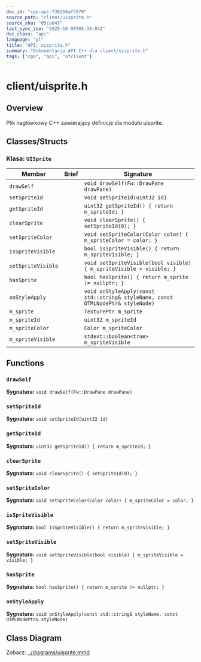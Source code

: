 ```yaml
---
doc_id: "cpp-api-730266af5970"
source_path: "client/uisprite.h"
source_sha: "05ca843"
last_sync_iso: "2025-10-09T05:38:04Z"
doc_class: "api"
language: "pl"
title: "API: uisprite.h"
summary: "Dokumentacja API C++ dla client/uisprite.h"
tags: ["cpp", "api", "otclient"]
---
```


# client/uisprite.h

## Overview

Plik nagłówkowy C++ zawierający definicje dla modułu uisprite.

## Classes/Structs

### Klasa: `UISprite`

| Member | Brief | Signature |
|--------|-------|-----------|
| `drawSelf` |  | `void drawSelf(Fw::DrawPane drawPane)` |
| `setSpriteId` |  | `void setSpriteId(uint32 id)` |
| `getSpriteId` |  | `uint32 getSpriteId() { return m_spriteId; }` |
| `clearSprite` |  | `void clearSprite() { setSpriteId(0); }` |
| `setSpriteColor` |  | `void setSpriteColor(Color color) { m_spriteColor = color; }` |
| `isSpriteVisible` |  | `bool isSpriteVisible() { return m_spriteVisible; }` |
| `setSpriteVisible` |  | `void setSpriteVisible(bool visible) { m_spriteVisible = visible; }` |
| `hasSprite` |  | `bool hasSprite() { return m_sprite != nullptr; }` |
| `onStyleApply` |  | `void onStyleApply(const std::string& styleName, const OTMLNodePtr& styleNode)` |
| `m_sprite` |  | `TexturePtr m_sprite` |
| `m_spriteId` |  | `uint32 m_spriteId` |
| `m_spriteColor` |  | `Color m_spriteColor` |
| `m_spriteVisible` |  | `stdext::boolean<true> m_spriteVisible` |

## Functions

### `drawSelf`

**Sygnatura:** `void drawSelf(Fw::DrawPane drawPane)`

### `setSpriteId`

**Sygnatura:** `void setSpriteId(uint32 id)`

### `getSpriteId`

**Sygnatura:** `uint32 getSpriteId() { return m_spriteId; }`

### `clearSprite`

**Sygnatura:** `void clearSprite() { setSpriteId(0); }`

### `setSpriteColor`

**Sygnatura:** `void setSpriteColor(Color color) { m_spriteColor = color; }`

### `isSpriteVisible`

**Sygnatura:** `bool isSpriteVisible() { return m_spriteVisible; }`

### `setSpriteVisible`

**Sygnatura:** `void setSpriteVisible(bool visible) { m_spriteVisible = visible; }`

### `hasSprite`

**Sygnatura:** `bool hasSprite() { return m_sprite != nullptr; }`

### `onStyleApply`

**Sygnatura:** `void onStyleApply(const std::string& styleName, const OTMLNodePtr& styleNode)`

## Class Diagram

Zobacz: [../diagrams/uisprite.mmd](../diagrams/uisprite.mmd)
